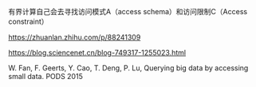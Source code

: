 有界计算自己会去寻找访问模式A（access schema）和访问限制C（Access constraint）  

https://zhuanlan.zhihu.com/p/88241309  

https://blog.sciencenet.cn/blog-749317-1255023.html  

W. Fan, F. Geerts, Y. Cao, T. Deng, P. Lu, Querying big data by accessing small data. PODS 2015

